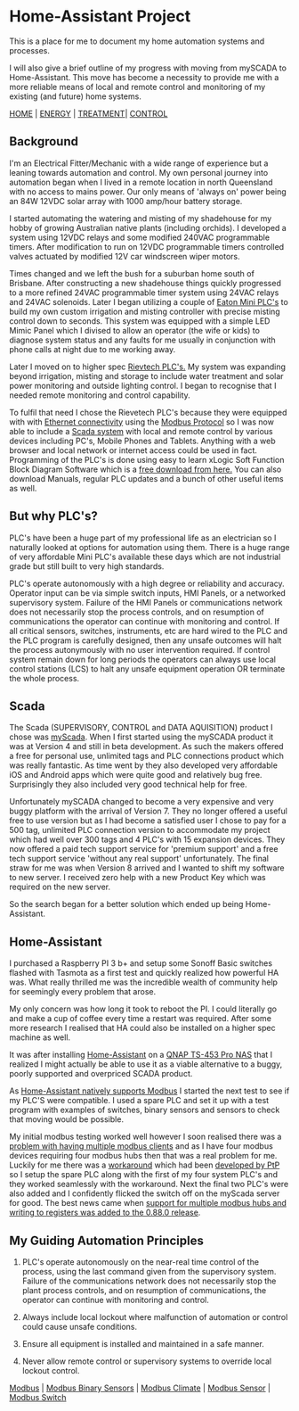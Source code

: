 # Home-Assistant Project

This is a place for me to document my home automation systems and processes.

I will also give a brief outline of my progress with moving from mySCADA to Home-Assistant.
This move has become a necessity to provide me with a more reliable means of local and remote control and monitoring of my existing (and future) home systems.

[HOME](https://github.com/wellsy57/Home-Assistant-Project/blob/master/files/LIGHTSYS.md) | [ENERGY](https://github.com/wellsy57/Home-Assistant-Project/blob/master/files/ENERGY.md) | [TREATMENT](https://github.com/wellsy57/Home-Assistant-Project/blob/master/files/TREATMENT.md)| [CONTROL](https://github.com/wellsy57/Home-Assistant-Project/blob/master/files/CONTROL.md)




## Background

I'm an Electrical Fitter/Mechanic with a wide range of experience but a leaning towards automation and control. My own personal journey into automation began when I lived in a remote location in north Queensland with no access to mains power. Our only means of 'always on' power being an 84W 12VDC solar array with 1000 amp/hour battery storage.

I started automating the watering and misting of my shadehouse for my hobby of growing Australian native plants (including orchids). I developed a system using 12VDC relays and some modified 240VAC programmable timers. After modification to run on  12VDC programmable timers controlled valves actuated by modified 12V car windscreen wiper motors. 

Times changed and we left the bush for a suburban home south of Brisbane. After constructing a new shadehouse things quickly progressed to a more refined 24VAC programmable timer system using 24VAC relays and 24VAC solenoids. Later I began utilizing a couple of [Eaton Mini PLC's](https://www.eaton.com/SEAsia/ProductsSolutions/Electrical/ProductsServices/AutomationControl/Automation/ModularProgrammableLogicControllers/index.htm) to build my own custom irrigation and misting controller with precise misting control down to seconds. This system was equipped with a simple LED Mimic Panel which I divised to allow an operator (the wife or kids) to diagnose system status and any faults for me usually in conjunction with phone calls at night due to me working away.

Later I moved on to higher spec [Rievtech PLC's.](https://www.rievtech.com) My system was expanding beyond irrigation, misting and storage to include water treatment and solar power monitoring and outside lighting control. I began to recognise that I needed remote monitoring and control capability. 


To fulfil that need I chose the Rievetech PLC's because they were equipped with with [Ethernet connectivity](https://en.wikipedia.org/wiki/Ethernet) using the [Modbus Protocol](https://en.wikipedia.org/wiki/Modbus) so I was now able to include a [Scada system](https://en.wikipedia.org/wiki/SCADA) with local and remote control by various devices including PC's, Mobile Phones and Tablets. Anything with a web browser and local network or internet access could be used in fact. Programming of the PLC's is done using easy to learn xLogic Soft Function Block Diagram Software which is a [free download from here.](https://www.rievtech.com/download.html) You can also download Manuals, regular PLC updates and a bunch of other useful items as well.

## But why PLC's?

PLC's have been a huge part of my professional life as an electrician so I naturally looked at options for automation using them. There is a huge range of very affordable Mini PLC's available these days which are not industrial grade but still built to very high standards.


PLC's operate autonomously with a high degree or reliability and accuracy. Operator input can be via simple switch inputs, HMI Panels, or a networked supervisory system. Failure of the HMI Panels or communications network does not necessarily stop the process controls, and on resumption of communications the operator can continue with monitoring and control. If all critical sensors, switches, instruments, etc are hard wired to the PLC and the PLC program is carefully designed, then any unsafe outcomes will halt the process autonymously with no user intervention required. If control system remain down for long periods the operators can always use local control stations (LCS) to halt any unsafe equipment operation OR terminate the whole process.

## Scada

The Scada (SUPERVISORY, CONTROL and DATA AQUISITION) product I chose was [myScada](https://www.myscada.org/en/). When I first started using the mySCADA product it was at Version 4 and still in beta development. As such the makers offered a free for personal use, unlimited tags and PLC connections product which was really fantastic. As time went by they also developed very affordable iOS and Android apps which were quite good and relatively bug free. Surprisingly they also included very good technical help for free.

Unfortunately mySCADA changed to become a very expensive and very buggy platform with the arrival of Version 7. They no longer offered a useful free to use version but as I had become a satisfied user I chose to pay for a 500 tag, unlimited PLC connection version to accommodate my project which had well over 300 tags and 4 PLC's with 15 expansion devices. They now offered a paid tech support service for 'premium support' and a free tech support service 'without any real support' unfortunately. The final straw for me was when Version 8 arrived and I wanted to shift my software to new server. I received zero help with a new Product Key which was required on the new server.

So the search began for a better solution which ended up being Home-Assistant.

## Home-Assistant

I purchased a Raspberry PI 3 b+ and setup some Sonoff Basic switches flashed with Tasmota as a first test and quickly realized how powerful HA was. What really thrilled me was the incredible wealth of community help for seemingly every problem that arose.

My only concern was how long it took to reboot the PI. I could literally go and make a cup of coffee every time a restart was required. After some more research I realised that HA could also be installed on a higher spec machine as well.

It was after installing [Home-Assistant](https://www.home-assistant.io/) on a [QNAP TS-453 Pro NAS](https://www.qnap.com/en-au/product/ts-453%20pro) that I realized I might actually be able to use it as a viable alternative to a buggy, poorly supported and overpriced SCADA product.

As [Home-Assistant natively supports Modbus](https://www.home-assistant.io/components/modbus/) I started the next test to see if my PLC'S were compatible. I used a spare PLC and set it up with a test program with examples of switches, binary sensors and sensors to check that moving would be possible.

My initial modbus testing worked well however I soon realised there was a [problem with having multiple modbus clients](https://community.home-assistant.io/t/ability-to-add-multiple-modbus-hubs/16365) and as I have four modbus devices requiring four modbus hubs then that was a real problem for me. Luckily for me there was a [workaround](https://community.home-assistant.io/t/multiple-tcp-modbus-slaves/99210/2) which had been [developed by PtP](https://community.home-assistant.io/u/PtP) so I setup the spare PLC along with the first of my four system PLC's and they worked seamlessly with the workaround. Next the final two PLC's were also added and I confidently flicked the switch off on the myScada server for good. The best news came when [support for multiple modbus hubs and writing to registers was added to the 0.88.0 release](https://github.com/home-assistant/home-assistant/pull/21238).  

## My Guiding Automation Principles

1. PLC's operate autonomously on the near-real time control of the process, using the last command given from the supervisory system. Failure of the communications network does not necessarily stop the plant process controls, and on resumption of communications, the operator can continue with monitoring and control.

2. Always include local lockout where malfunction of automation or control could cause unsafe conditions.

3. Ensure all equipment is installed and maintained in a safe manner.

4. Never allow remote control or supervisory systems to override local lockout control.


[Modbus](https://www.home-assistant.io/components/modbus/) | [Modbus Binary Sensors](https://www.home-assistant.io/components/binary_sensor.modbus/) | [Modbus Climate](https://www.home-assistant.io/components/climate.modbus/) | [Modbus Sensor](https://www.home-assistant.io/components/sensor.modbus/) | [Modbus Switch](https://www.home-assistant.io/components/switch.modbus/)
